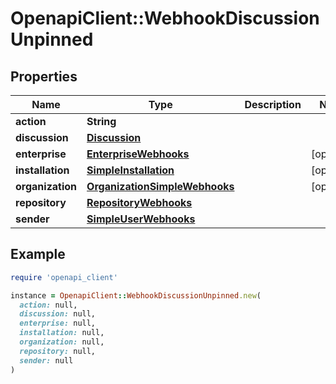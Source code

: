 # OpenapiClient::WebhookDiscussionUnpinned

## Properties

| Name | Type | Description | Notes |
| ---- | ---- | ----------- | ----- |
| **action** | **String** |  |  |
| **discussion** | [**Discussion**](Discussion.md) |  |  |
| **enterprise** | [**EnterpriseWebhooks**](EnterpriseWebhooks.md) |  | [optional] |
| **installation** | [**SimpleInstallation**](SimpleInstallation.md) |  | [optional] |
| **organization** | [**OrganizationSimpleWebhooks**](OrganizationSimpleWebhooks.md) |  | [optional] |
| **repository** | [**RepositoryWebhooks**](RepositoryWebhooks.md) |  |  |
| **sender** | [**SimpleUserWebhooks**](SimpleUserWebhooks.md) |  |  |

## Example

```ruby
require 'openapi_client'

instance = OpenapiClient::WebhookDiscussionUnpinned.new(
  action: null,
  discussion: null,
  enterprise: null,
  installation: null,
  organization: null,
  repository: null,
  sender: null
)
```

